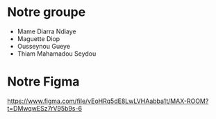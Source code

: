 # Notre groupe

- Mame Diarra Ndiaye
- Maguette Diop
- Ousseynou Gueye
- Thiam Mahamadou Seydou



# Notre Figma

https://www.figma.com/file/vEoHRq5dE8LwLVHAabba1t/MAX-ROOM?t=DMwqwESz7rV95b9s-6

